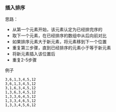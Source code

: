 ### 插入排序

思路：
- 从第一个元素开始，该元素认定为已经排完序的
- 取下一个元素，在已经排序的数组中从后向前对比
- 如果排序元素大于新元素，将元素移到下一个位置
- 重复第三步骤，直到已经排序的元素小于等于新元素
- 将新元素插入该位置后
- 重复2-5步骤

例子
```
3,6,1,3,4,5,12
3,6,1,3,4,5,12
3,1,6,3,4,5,12
1,3,6,3,4,5,12
1,3,3,6,4,5,12
1,3,3,4,6,5,12
1,3,3,4,5,6,12

```